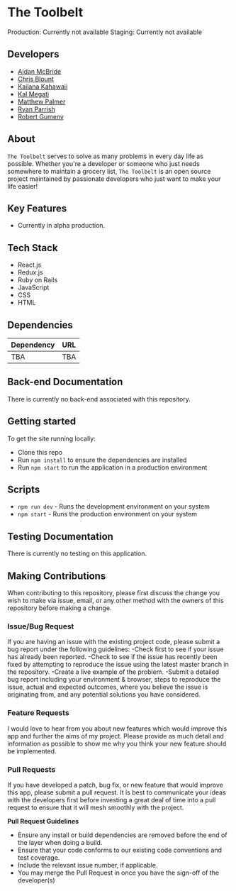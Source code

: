 # The Toolbelt
Production: Currently not available
Staging: Currently not available

## Developers
- [Aidan McBride](https://github.com/AidanMcB)
- [Chris Blount](https://github.com/bubeez)
- [Kailana Kahawaii](https://github.com/kailanak1)
- [Kal Megati](https://github.com/KalMegati)
- [Matthew Palmer](https://github.com/matthewpalmer9)
- [Ryan Parrish](https://github.com/rwparrish)
- [Robert Gumeny](https://github.com/RobertGumeny)

## About
`The Toolbelt` serves to solve as many problems in every day life as possible. Whether you're a developer or someone who just needs somewhere to maintain a grocery list, `The Toolbelt` is an open source project maintained by passionate developers who just want to make your life easier!

## Key Features
- Currently in alpha production.

## Tech Stack
- React.js
- Redux.js
- Ruby on Rails
- JavaScript
- CSS
- HTML

## Dependencies 
| Dependency | URL      |
|-----------|-----------|
| TBA            | TBA|


## Back-end Documentation
There is currently no back-end associated with this repository. 

## Getting started
To get the site running locally:
- Clone this repo
- Run `npm install` to ensure the dependencies are installed
- Run `npm start` to run the application in a production environment 

## Scripts 
- `npm run dev` - Runs the development environment on your system
- `npm start` - Runs the production environment on your system

## Testing Documentation
There is currently no testing on this application.

## Making Contributions
When contributing to this repository, please first discuss the change you wish to make via issue, email, or any other method with the owners of this repository before making a change.

### Issue/Bug Request
If you are having an issue with the existing project code, please submit a bug report under the following guidelines:
-Check first to see if your issue has already been reported.
-Check to see if the issue has recently been fixed by attempting to reproduce the issue using the latest master branch in the repository.
-Create a live example of the problem.
-Submit a detailed bug report including your environment & browser, steps to reproduce the issue, actual and expected outcomes, where you believe the issue is originating from, and any potential solutions you have considered.

### Feature Requests
I would love to hear from you about new features which would improve this app and further the aims of my project. Please provide as much detail and information as possible to show me why you think your new feature should be implemented.

### Pull Requests
If you have developed a patch, bug fix, or new feature that would improve this app, please submit a pull request. It is best to communicate your ideas with the developers first before investing a great deal of time into a pull request to ensure that it will mesh smoothly with the project.

**Pull Request Guidelines**

- Ensure any install or build dependencies are removed before the end of the layer when doing a build.
- Ensure that your code conforms to our existing code conventions and test coverage.
- Include the relevant issue number, if applicable.
- You may merge the Pull Request in once you have the sign-off of the developer(s)